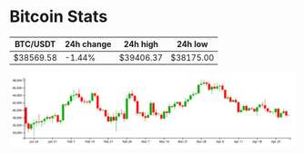 # Bitcoin Stats

BTC/USDT|24h change|24h high|24h low|
|---|---|---|---|
|$38569.58|-1.44%|$39406.37|$38175.00|

<img src="./chart.svg">

